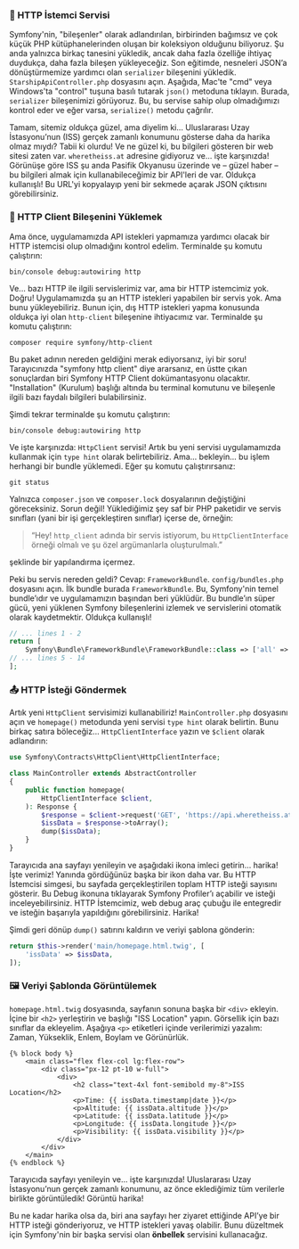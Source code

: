 ### 📡 HTTP İstemci Servisi

Symfony'nin, "bileşenler" olarak adlandırılan, birbirinden bağımsız ve çok küçük PHP kütüphanelerinden oluşan bir koleksiyon olduğunu biliyoruz. Şu anda yalnızca birkaç tanesini yükledik, ancak daha fazla özelliğe ihtiyaç duydukça, daha fazla bileşen yükleyeceğiz. Son eğitimde, nesneleri JSON’a dönüştürmemize yardımcı olan `serializer` bileşenini yükledik. `StarshipApiController.php` dosyasını açın. Aşağıda, Mac'te "cmd" veya Windows'ta "control" tuşuna basılı tutarak `json()` metoduna tıklayın. Burada, `serializer` bileşenimizi görüyoruz. Bu, bu servise sahip olup olmadığımızı kontrol eder ve eğer varsa, `serialize()` metodu çağrılır.

Tamam, sitemiz oldukça güzel, ama diyelim ki... Uluslararası Uzay İstasyonu’nun (ISS) gerçek zamanlı konumunu gösterse daha da harika olmaz mıydı? Tabii ki olurdu! Ve ne güzel ki, bu bilgileri gösteren bir web sitesi zaten var. `wheretheiss.at` adresine gidiyoruz ve... işte karşınızda! Görünüşe göre ISS şu anda Pasifik Okyanusu üzerinde ve – güzel haber – bu bilgileri almak için kullanabileceğimiz bir API'leri de var. Oldukça kullanışlı! Bu URL'yi kopyalayıp yeni bir sekmede açarak JSON çıktısını görebilirsiniz.

### 🧰 HTTP Client Bileşenini Yüklemek

Ama önce, uygulamamızda API istekleri yapmamıza yardımcı olacak bir HTTP istemcisi olup olmadığını kontrol edelim. Terminalde şu komutu çalıştırın:

```
bin/console debug:autowiring http
```

Ve... bazı HTTP ile ilgili servislerimiz var, ama bir HTTP istemcimiz yok. Doğru! Uygulamamızda şu an HTTP istekleri yapabilen bir servis yok. Ama bunu yükleyebiliriz. Bunun için, dış HTTP istekleri yapma konusunda oldukça iyi olan `http-client` bileşenine ihtiyacımız var. Terminalde şu komutu çalıştırın:

```
composer require symfony/http-client
```

Bu paket adının nereden geldiğini merak ediyorsanız, iyi bir soru! Tarayıcınızda "symfony http client" diye ararsanız, en üstte çıkan sonuçlardan biri Symfony HTTP Client dokümantasyonu olacaktır. "Installation" (Kurulum) başlığı altında bu terminal komutunu ve bileşenle ilgili bazı faydalı bilgileri bulabilirsiniz.

Şimdi tekrar terminalde şu komutu çalıştırın:

```
bin/console debug:autowiring http
```

Ve işte karşınızda: `HttpClient` servisi! Artık bu yeni servisi uygulamamızda kullanmak için `type hint` olarak belirtebiliriz. Ama... bekleyin... bu işlem herhangi bir bundle yüklemedi. Eğer şu komutu çalıştırırsanız:

```
git status
```

Yalnızca `composer.json` ve `composer.lock` dosyalarının değiştiğini göreceksiniz. Sorun değil! Yüklediğimiz şey saf bir PHP paketidir ve servis sınıfları (yani bir işi gerçekleştiren sınıflar) içerse de, örneğin:

> “Hey! `http_client` adında bir servis istiyorum, bu `HttpClientInterface` örneği olmalı ve şu özel argümanlarla oluşturulmalı.”

şeklinde bir yapılandırma içermez.

Peki bu servis nereden geldi? Cevap: `FrameworkBundle`. `config/bundles.php` dosyasını açın. İlk bundle burada `FrameworkBundle`. Bu, Symfony'nin temel bundle’ıdır ve uygulamamızın başından beri yüklüdür. Bu bundle’ın süper gücü, yeni yüklenen Symfony bileşenlerini izlemek ve servislerini otomatik olarak kaydetmektir. Oldukça kullanışlı!

```php
// ... lines 1 - 2
return [
    Symfony\Bundle\FrameworkBundle\FrameworkBundle::class => ['all' => true],
// ... lines 5 - 14
];
```

### 📤 HTTP İsteği Göndermek

Artık yeni `HttpClient` servisimizi kullanabiliriz! `MainController.php` dosyasını açın ve `homepage()` metodunda yeni servisi `type hint` olarak belirtin. Bunu birkaç satıra böleceğiz... `HttpClientInterface` yazın ve `$client` olarak adlandırın:

```php
use Symfony\Contracts\HttpClient\HttpClientInterface;

class MainController extends AbstractController
{
    public function homepage(
        HttpClientInterface $client,
    ): Response {
        $response = $client->request('GET', 'https://api.wheretheiss.at/v1/satellites/25544');
        $issData = $response->toArray();
        dump($issData);
    }
}
```

Tarayıcıda ana sayfayı yenileyin ve aşağıdaki ikona imleci getirin... harika! İşte verimiz! Yanında gördüğünüz başka bir ikon daha var. Bu HTTP İstemcisi simgesi, bu sayfada gerçekleştirilen toplam HTTP isteği sayısını gösterir. Bu Debug ikonuna tıklayarak Symfony Profiler’ı açabilir ve isteği inceleyebilirsiniz. HTTP İstemcimiz, web debug araç çubuğu ile entegredir ve isteğin başarıyla yapıldığını görebilirsiniz. Harika!

Şimdi geri dönüp `dump()` satırını kaldırın ve veriyi şablona gönderin:

```php
return $this->render('main/homepage.html.twig', [
    'issData' => $issData,
]);
```

### 🖼️ Veriyi Şablonda Görüntülemek

`homepage.html.twig` dosyasında, sayfanın sonuna başka bir `<div>` ekleyin. İçine bir `<h2>` yerleştirin ve başlığı "ISS Location" yapın. Görsellik için bazı sınıflar da ekleyelim. Aşağıya `<p>` etiketleri içinde verilerimizi yazalım: Zaman, Yükseklik, Enlem, Boylam ve Görünürlük.

```twig
{% block body %}
    <main class="flex flex-col lg:flex-row">
        <div class="px-12 pt-10 w-full">
            <div>
                <h2 class="text-4xl font-semibold my-8">ISS Location</h2>
                <p>Time: {{ issData.timestamp|date }}</p>
                <p>Altitude: {{ issData.altitude }}</p>
                <p>Latitude: {{ issData.latitude }}</p>
                <p>Longitude: {{ issData.longitude }}</p>
                <p>Visibility: {{ issData.visibility }}</p>
            </div>
        </div>
    </main>
{% endblock %}
```

Tarayıcıda sayfayı yenileyin ve... işte karşınızda! Uluslararası Uzay İstasyonu’nun gerçek zamanlı konumunu, az önce eklediğimiz tüm verilerle birlikte görüntüledik! Görüntü harika!

Bu ne kadar harika olsa da, biri ana sayfayı her ziyaret ettiğinde API’ye bir HTTP isteği gönderiyoruz, ve HTTP istekleri yavaş olabilir. Bunu düzeltmek için Symfony'nin bir başka servisi olan **önbellek** servisini kullanacağız.
